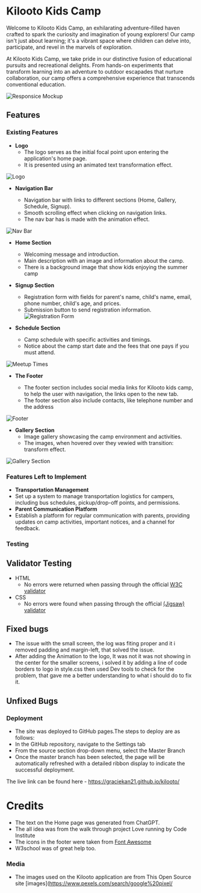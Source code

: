 # Kilooto Kids Camp

Welcome to Kilooto Kids Camp, an exhilarating adventure-filled haven crafted to spark the curiosity and imagination of young explorers! Our camp isn't just about learning; it's a vibrant space where children can delve into, participate, and revel in the marvels of exploration.

At Kilooto Kids Camp, we take pride in our distinctive fusion of educational pursuits and recreational delights. From hands-on experiments that transform learning into an adventure to outdoor escapades that nurture collaboration, our camp offers a comprehensive experience that transcends conventional education.

![Responsice Mockup]()

## Features

### Existing Features

- **Logo**
  - The logo serves as the initial focal point upon entering the application's home page.
  - It is presented using an animated text transformation effect.

![Logo]()

- **Navigation Bar**

  - Navigation bar with links to different sections (Home, Gallery, Schedule, Signup).
  - Smooth scrolling effect when clicking on navigation links.
  - The nav bar has is made with the animation effect.

![Nav Bar]()

- **Home Section**

  - Welcoming message and introduction.
  - Main description with an image and information about the camp.
  - There is a background image that show kids enjoying the summer camp

- **Signup Section**

  - Registration form with fields for parent's name, child's name, email, phone number, child's age, and prices.
  - Submission button to send registration information.
    ![Registration Form]()

- **Schedule Section**
  - Camp schedule with specific activities and timings.
  - Notice about the camp start date and the fees that one pays if you must attend.

![Meetup Times]()

- **The Footer**

  - The footer section includes social media links for Kilooto kids camp, to help the user with navigation, the links open to the new tab.
  - The footer section also include contacts, like telephone number and the address

![Footer]()

- **Gallery Section**
  - Image gallery showcasing the camp environment and activities.
  - The images, when hovered over they vewied with transition: transform effect.

![Gallery Section]()

### Features Left to Implement

- **Transportation Management**
- Set up a system to manage transportation logistics for campers, including bus schedules, pickup/drop-off points, and permissions.
- **Parent Communication Platform**
- Establish a platform for regular communication with parents, providing updates on camp activities, important notices, and a channel for feedback.

### Testing

## Validator Testing

- HTML
  - No errors were returned when passing through the official [W3C validator]()
- CSS
  - No errors were found when passing through the official [(Jigsaw) validator]()

## Fixed bugs

- The issue with the small screen, the log was fiting proper and it i removed padding and margin-left, that solved the issue.
- After adding the Animation to the logo, It was not it was not showing in the center for the smaller screens, i solved it by adding a line of code borders to logo in style.css then used Dev tools to check for the problem, that gave me a better understanding to what i should do to fix it.

## Unfixed Bugs

### Deployment

- The site was deployed to GitHub pages.The steps to deploy are as follows:
- In the GitHub repository, navigate to the Settings tab
- From the source section drop-down menu, select the Master Branch
- Once the master branch has been selected, the page will be automatically refreshed with a detailed ribbon display to indicate the successful deployment.

The live link can be found here - <https://graciekan21.github.io/kilooto/>

# Credits

- The text on the Home page was generated from ChatGPT.
- The all idea was from the walk through project Love running by Code Institute
- The icons in the footer were taken from [Font Awesome](https://fonts.google.com/)
- W3school was of great help too.

### Media

- The images used on the Kilooto application are from This Open Source site [images](https://www.pexels.com/search/google%20pixel/
